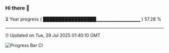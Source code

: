 ### Hi there 👋

⏳ Year progress { █████████████████▁▁▁▁▁▁▁▁▁▁▁▁▁ } 57.28 %

---

⏰ Updated on Tue, 29 Jul 2025 01:40:10 GMT

![Progress Bar CI](https://github.com/liununu/liununu/workflows/Progress%20Bar%20CI/badge.svg)
